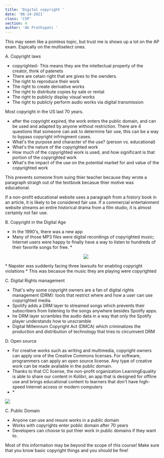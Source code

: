 ```yaml
---
title: 'Digital copyright '
date: '06-14-2021'
class: 'CSP'
section: 4 
author: 'Ak Prathipati '
---
```

This may seem like a poinless topic, but trust me is shows up a lot on the AP exam. Espically on the multiselect ones. 

A. Copyright laws 

* copyrighted-  This  means they are the intellectual property of the creator, think of patenets 
* There are cetain right that are gives to the ownders. 
* The right to reproduce their work
* The right to create derivative works
* The right to distribute copies by sale or rental
* The right to publicly display visual works
* The right to publicly perform audio works via digital transmission

Most copyright in the US last 70 years. 
* after the copyright expired, the work enters  the public domain, and can be used and adapted by anyone without restriction.
There are 4 questions that someone can ask to determine fair use, this can be a way to bypass copyright infringment cases. 
* What's the purpose and character of the use? (person vs. educational) 
* What's the nature of the copyrighted work
* How much of the copyrighted work is used, and how significant is that portion of the copyrighted work
* What's the impact of the use on the potential market for and value of the copyrighted work

This prevents someone from suing thier teacher because they wrote a paragraph straigh out of the textbook becasue thier 
motive was educational. 

If a non-profit educational website uses a paragraph from a history book in an article, it is likely to be considered fair use. If a commercial entertainment website streams an entire historical drama from a film studio, it is almost certainly not fair use.

B. Copyright in the Digital Age 

* In the 1990's, there was a new app
* Many of those MP3 files were digital recordings of copyrighted music; Internet users were happy to finally have a way to listen to hundreds of their favorite songs for free.
*<p align="center">
  <img src="https://cdn.kastatic.org/ka-perseus-images/61b0b6d3985a2137565e7602a821a79ba7d6145d.png" />
<p>
  * Napster was suddenly facing three lawsuits for enabling copyright violations
  * This was becasue the music they are playing were copyrighted 
  
  C. Digital Rights management 
  * That's why some copyright owners are a fan of digital rights management (DRM): tools that restrict where and how a user can use copyrighted media.
  * Spotify adds a DRM layer to streamed songs which prevents their subscribers from listening to the songs anywhere besides Spotify apps.
  * he DRM layer scrambles the audio data in a way that only the Spotify player understands how to unscramble 
  * Digital Millennium Copyright Act (DMCA) which criminalizes the production and distribution of technology that tries to circumvent DRM
  
  D. Open source 
  * For creative works such as writing and multimedia, copyright owners can apply one of the Creative Commons licenses. For software, programmers can apply an open source license. Any type of creative work can be made available in the public domain.
  * Thanks to that CC license, the non-profit organization LearningEquality is able to share our content in Kolibri, an app that is designed for offline use and brings educational content to learners that don't have high-speed Internet access or modern computers
  * *<p align="center">
  <img src="https://cdn.kastatic.org/ka-perseus-images/76b0dbc0c7d90d58236174c4881d50d76b630ed7.png" />
<p>
  
  C. Public Domain 
  
  * Anyone can use and resure works in a public domain 
  * Works with copyrights enter poblic domain after 70 years 
  * Developers can choose to put thier work in public domains if they want to. 
  
  
  
  
  
  
  
  
  
  
  
  
  
  
  
  
  
  Most of this information may be beyond the scope of this course! Make sure that you know basic copyright things and you should be fine!
